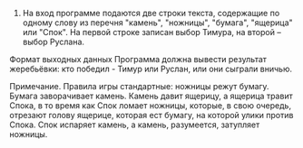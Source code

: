 1) На вход программе подаются две строки текста, содержащие по одному слову из перечня "камень", "ножницы", "бумага", "ящерица" или "Спок". На первой строке записан выбор Тимура, на второй – выбор Руслана.

Формат выходных данных
Программа должна вывести результат жеребьёвки: кто победил - Тимур или Руслан, или они сыграли вничью.

Примечание. Правила игры стандартные: ножницы режут бумагу. Бумага заворачивает камень. Камень давит ящерицу, а ящерица травит Спока, в то время как Спок ломает ножницы, которые, в свою очередь, отрезают голову ящерице, которая ест бумагу, на которой улики против Спока. Спок испаряет камень, а камень, разумеется, затупляет ножницы.
